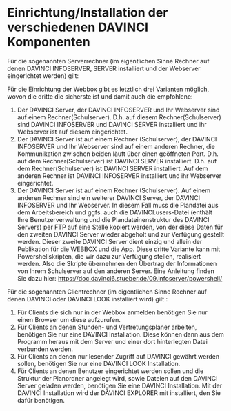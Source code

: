 # Einrichtung/Installation der verschiedenen DAVINCI Komponenten

Für die sogenannten Serverrechner (im eigentlichen Sinne Rechner auf denen DAVINCI INFOSERVER, SERVER installiert und der Webserver eingerichtet werden) gilt:

Für die Einrichtung der Webbox gibt es letztlich drei Varianten möglich, wovon die dritte die sicherste ist und damit auch die empfohlene:
1.	Der DAVINCI Server, der DAVINCI INFOSERVER und Ihr Webserver sind auf einem Rechner(Schulserver).
D.h. auf diesem Rechner(Schulserver) sind DAVINCI INFOSERVER und DAVINCI SERVER installiert und ihr Webserver ist auf diesem eingerichtet.
2.	Der DAVINCI Server ist auf einem Rechner (Schulserver), der DAVINCI INFOSERVER und Ihr Webserver sind auf einem anderen Rechner, die Kommunikation zwischen beiden läuft über einen geöffneten Port.
D.h. auf dem Rechner(Schulserver) ist DAVINCI SERVER installiert. D.h. auf dem Rechner(Schulserver) ist DAVINCI SERVER installiert. Auf dem anderen Rechner ist DAVINCI INFOSERVER installiert und  ihr Webserver  eingerichtet.
3.	Der DAVINCI Server ist auf einem Rechner (Schulserver). Auf einem anderen Rechner sind ein weiterer DAVINCI Server, der DAVINCI INFOSERVER und Ihr Webserver.  In diesem Fall muss die Plandatei aus dem Arbeitsbereich und ggfs. auch die DAVINCI.users-Datei (enthält Ihre Benutzerverwaltung und die Plandateinenstruktur des DAVINCI Servers) per FTP auf eine Stelle kopiert werden, von der diese Daten für den zweiten DAVINCI Server wieder abgeholt und zur Verfügung gestellt werden. 
Dieser zweite DAVINCI Server dient einzig und allein der Publikation für die WEBBOX und die App. Diese dritte Variante kann mit Powershellskripten, die wir dazu zur Verfügung stellen, realisiert werden. Also die Skripte übernehmen den Übertrag der Informationen von Ihrem Schulserver auf den anderen Server. 
Eine Anleitung finden Sie dazu hier: https://doc.davinci6.stueber.de/09.infoserver/powershell/

Für die sogenannten Clientrechner (im eigentlichen Sinne Rechner auf denen DAVINCI oder DAVINCI LOOK installiert wird) gilt :

1.	Für Clients die sich nur in der Webbox anmelden benötigen Sie nur einen Browser um diese aufzurufen.
2.	Für Clients an denen Stunden- und Vertretungsplaner arbeiten, benötigen Sie nur eine DAVINCI Installation. Diese können dann aus dem Programm heraus mit dem Server und einer dort hinterlegten Datei verbunden werden.
3.	Für Clients an denen nur lesender Zugriff auf DAVINCI gewährt werden sollen, benötigen Sie nur eine DAVINCI LOOK Installation.
4.	Für Clients an denen Benutzer eingerichtet werden sollen und die Struktur der Planordner angelegt wird, sowie Dateien auf den DAVINCI Server geladen werden, benötigen Sie eine DAVINCI Installation. Mit der DAVINCI Installation wird der DAVINCI EXPLORER mit installiert, den Sie dafür benötigen.

